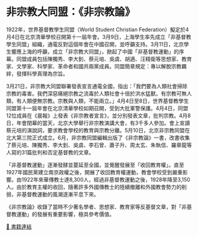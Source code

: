 # 非宗教大同盟：《非宗教論》

1922年，世界基督教學生同盟（World Student Christian Federation）擬定於4月4日在北京清華學校召開第十一屆年會。3月9日，上海學生率先成立「非基督教學生同盟」組織，通電反對這個年會在中國召開，並呼籲支持。3月11日，北京學生響應上海的呼籲，成立「非宗教大同盟」，掀起了中國「非基督教運動」的序幕。同盟成員包括陳獨秀、李大釗、蔡元培、吳虞、胡適、汪精衛等思想家、教育家、文學家、科學家、革命者和國共兩黨成員。同盟簡章規定：專以解脫宗教羈絆，發揮科學真理為宗旨。

3月21日，非宗教大同盟聯署發表宣言通電全國，指出：「我們要為人類社會掃除宗教的毒害。我們深惡痛絕宗教之流毒於人類社會十倍於洪水猛獸。有宗教可無人類，有人類便無宗教。宗教與人類，不能兩立。」4月4日至8日，世界基督教學生同盟第十一屆年會在北京清華學校如期召開，受到大批軍警保護。4月4日，同盟12位成員在《晨報》上發表《非宗教者宣言》，並分別發表文章，批判宗教。4月8日，年會閉幕的當天，北京大學舉行非宗教演講大會，有3千多人參加。會上宣讀蔡元培的演說詞，要求教會學校的教育與宗教分離。5月10日，北京非宗教同盟在北大第三院正式成立。6月，非宗教同盟編輯出版了《非宗教論》一書，改書收集了蔡元培、陳獨秀、李大釗、吳虞、李石曾、蕭子升、周太玄、朱執信、羅章龍等人寫的31篇批判和否定基督教的文章。

「非基督教運動」逐漸發酵並蔓延至全國，並覺醒發展至「收回教育權」。直至1927年國民黨建立南京政權之後，開展了收回教育權運動，教會學校受到嚴重影響。由1922年來華傳教士達8,300人，經過非基督教運動之後，1928年降至3,150人。由於教育主權的收回，隨著許多外國傳教士的陸續撤離和外國教會勢力的削弱，非基督教運動的風潮逐漸平息下來。

《非宗教論》收錄了當時不少著名學者、思想家、教育家等反基督文章，對「非基督教運動」的發展有重要影響，極具參考價值。

[:eyes: 書籍連結](https://taiwanebook.ncl.edu.tw/zh-tw/book/NTUL-9900013406)
